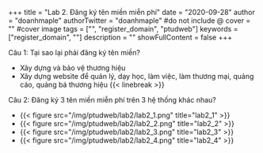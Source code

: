 +++
title = "Lab 2. Đăng ký tên miền miễn phí"
date = "2020-09-28"
author = "doanhmaple"
authorTwitter = "doanhmaple" #do not include @
cover = "" #cover image
tags = ["", "register_domain", "ptudweb"]
keywords = ["register_domain", ""]
description = ""
showFullContent = false
+++

Câu 1: Tại sao lại phải đăng ký tên miền?
- Xây dựng và bảo vệ thương hiệu
- Xây dựng website để quản lý, dạy học, làm việc, làm thương mại, quảng cáo, quảng bá thương hiệu
{{< linebreak >}}

Câu 2: Đăng ký 3 tên miền miễn phí trên 3 hệ thống khác nhau?
- {{< figure src="/img/ptudweb/lab2/lab2_1.png" title="lab2_1" >}}
- {{< figure src="/img/ptudweb/lab2/lab2_2.png" title="lab2_2" >}}
- {{< figure src="/img/ptudweb/lab2/lab2_3.png" title="lab2_3" >}}
- {{< figure src="/img/ptudweb/lab2/lab2_4.png" title="lab2_4" >}}